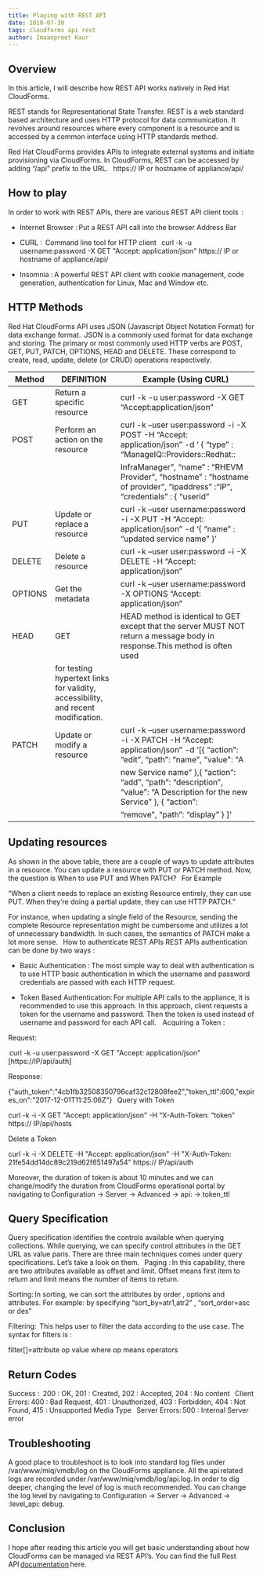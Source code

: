 ```yaml
---
title: Playing with REST API
date: 2018-07-30
tags: cloudforms api rest
author: Imaanpreet Kaur
---
```


## Overview ##

In this article, I will describe how REST API works natively in Red Hat CloudForms.

REST stands for Representational State Transfer. REST is a web standard based architecture and uses HTTP protocol for data communication. It revolves around resources where every component is a resource and is accessed by a common interface using HTTP standards method.

Red Hat CloudForms provides APIs to integrate external systems and initiate provisioning via CloudForms. In CloudForms, REST can be accessed by adding “/api” prefix to the URL.
  
https:// IP or hostname of appliance/api/

## How to play ##

In order to work with REST APIs, there are various REST API client tools  :

* Internet Browser : Put a REST API call into the browser Address Bar

* CURL :  Command line tool for HTTP client
  
curl -k -u username:password -X GET "Accept: application/json" https:// IP or hostname of appliance/api/

* Insomnia : A powerful REST API client with cookie management, code generation, authentication for Linux, Mac and Window etc.

## HTTP Methods ##

Red Hat CloudForms API uses JSON (Javascript Object Notation Format) for data exchange format.  JSON is a commonly used format for data exchange and storing. The primary or most commonly used HTTP verbs are POST, GET, PUT, PATCH, OPTIONS, HEAD and DELETE. These correspond to create, read, update, delete (or CRUD) operations respectively.  

|Method     |DEFINITION                          |Example (Using CURL)                                                                                                          |
|---------- |------------------------------------|------------------------------------------------------------------------------------------------------------------------------|
|GET        |Return a specific resource          |curl -k -u user:password -X GET “Accept:application/json”                                                                     |
|POST       |Perform an action on the resource   |curl -k –user user:password -i -X POST -H “Accept: application/json” -d ‘ { “type” : “ManageIQ::Providers::Redhat::           |
|           |                                    |InfraManager”, “name” : “RHEVM Provider”, “hostname” : “hostname of provider”, “ipaddress” :“IP”, “credentials” : { “userid”  |
|PUT        |Update or replace a resource        |curl -k –user username:password -i -X PUT -H “Accept: application/json” -d ‘{ “name” : “updated service name” }’              |
|DELETE     |Delete a resource                   |curl -k –user user:password -i -X DELETE -H “Accept: application/json”                                                        |
|OPTIONS    |Get the metadata                    |curl -k –user username:password -X OPTIONS “Accept: application/json”                                                         |
|HEAD       |GET                                 |HEAD method is identical to GET except that the server MUST NOT return a message body in response.This method is often used   |
                                                 |for testing hypertext links for validity, accessibility, and recent modification.                                             |
|PATCH      |Update or modify a resource         |curl -k –user username:password -i -X PATCH -H “Accept: application/json” -d ‘[{ “action”: “edit”, “path”: “name”, "value": "A|
|           |                                    |new Service name” },{ “action”: “add”, “path”: “description”, “value”: “A Description for the new Service” }, { “action”:     |
|           |                                    |“remove”, “path”: “display” } ]'                                                                                              |

## Updating resources ##

As shown in the above table, there are a couple of ways to update attributes in a resource. You can update a resource with PUT or PATCH method. Now, the question is When to use PUT and When PATCH?
  
For Example

“When a client needs to replace an existing Resource entirely, they can use PUT. When they’re doing a partial update, they can use HTTP PATCH.”

For instance, when updating a single field of the Resource, sending the complete Resource representation might be cumbersome and utilizes a lot of unnecessary bandwidth. In such cases, the semantics of PATCH make a lot more sense.
  
How to authenticate REST APIs
REST APIs authentication can be done by two ways :
  
* Basic Authentication : The most simple way to deal with authentication is to use HTTP basic authentication in which the username and password credentials are passed with each HTTP request.

* Token Based Authentication: For multiple API calls to the appliance, it is recommended to use this approach. In this approach, client requests a token for the username and password. Then the token is used instead of username and password for each API call.  
  
Acquiring a Token :

Request:

 curl -k -u user:password -X GET "Accept: application/json" [https://IP/api/auth]

Response:

{"auth_token":"4cb1fb32508350796caf32c12808fee2","token_ttl":600,"expires_on":"2017-12-01T11:25:06Z"}
  
Query with Token

curl -k -i -X GET "Accept: application/json" -H “X-Auth-Token: “token” https:// IP/api/hosts

Delete a Token

curl -k -i -X DELETE -H "Accept: application/json" -H "X-Auth-Token: 21fe54dd14dc89c219d62f651497a54" https:// IP/api/auth

Moreover, the duration of token is about 10 minutes and we can change/modify the duration from CloudForms operational portal by navigating to Configuration -> Server -> Advanced -> api: -> token_ttl

## Query Specification ##

Query specification identifies the controls available when querying collections. While querying, we can specify control attributes in the GET URL as value paris. There are three main techniques comes under query specifications. Let’s take a look on them.
  
Paging : In this capability, there are two attributes available as offset and limit. Offset means first item to return and limit means the number of items to return.

Sorting: In sorting, we can sort the attributes by order , options and attributes. For example: by specifying “sort_by=atr1,atr2” , “sort_order=asc or des”

Filtering:  This helps user to filter the data according to the use case. The syntax for filters is :

filter[]=attribute op value
where op means operators  
  
## Return Codes ##

Success :  200 : OK, 201 : Created, 202 : Accepted, 204 : No content
  
Client Errors: 400 : Bad Request, 401 : Unauthorized, 403 : Forbidden, 404 : Not Found, 415 : Unsupported Media Type
  
Server Errors: 500 : Internal Server error
  
## Troubleshooting  ##

A good place to troubleshoot is to look into standard log files under /var/www/miq/vmdb/log on the CloudForms appliance. All the api related logs are recorded under /var/www/miq/vmdb/log/api.log. In order to dig deeper, changing the level of log is much recommended. You can change the log level by navigating to Configuration → Server → Advanced → :level_api: debug.

## Conclusion ##

I hope after reading this article you will get basic understanding about how CloudForms can be managed via REST API’s. You can find the full Rest API [documentation](<https://access.redhat.com/documentation/en-us/red_hat_cloudforms/4.6/html/red_hat_cloudforms_rest_api/index>) here.
